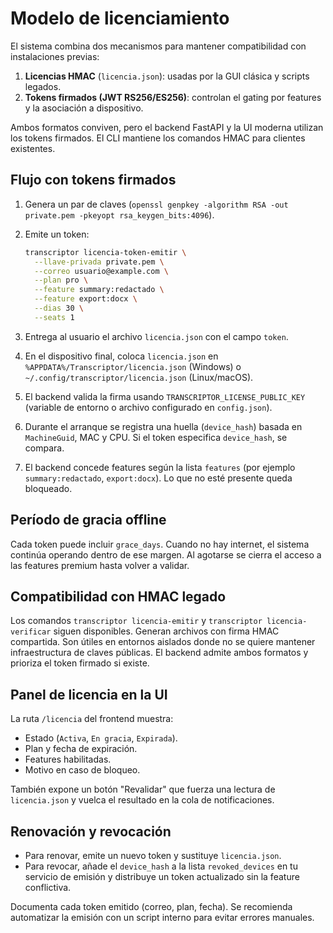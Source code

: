 # Modelo de licenciamiento

El sistema combina dos mecanismos para mantener compatibilidad con instalaciones previas:

1. **Licencias HMAC** (`licencia.json`): usadas por la GUI clásica y scripts legados.
2. **Tokens firmados (JWT RS256/ES256)**: controlan el gating por features y la asociación a dispositivo.

Ambos formatos conviven, pero el backend FastAPI y la UI moderna utilizan los tokens firmados. El CLI mantiene los comandos HMAC
para clientes existentes.

## Flujo con tokens firmados

1. Genera un par de claves (`openssl genpkey -algorithm RSA -out private.pem -pkeyopt rsa_keygen_bits:4096`).
2. Emite un token:

   ```bash
   transcriptor licencia-token-emitir \
     --llave-privada private.pem \
     --correo usuario@example.com \
     --plan pro \
     --feature summary:redactado \
     --feature export:docx \
     --dias 30 \
     --seats 1
   ```

3. Entrega al usuario el archivo `licencia.json` con el campo `token`.
4. En el dispositivo final, coloca `licencia.json` en `%APPDATA%/Transcriptor/licencia.json` (Windows) o `~/.config/transcriptor/licencia.json` (Linux/macOS).
5. El backend valida la firma usando `TRANSCRIPTOR_LICENSE_PUBLIC_KEY` (variable de entorno o archivo configurado en `config.json`).
6. Durante el arranque se registra una huella (`device_hash`) basada en `MachineGuid`, MAC y CPU. Si el token especifica `device_hash`, se compara.
7. El backend concede features según la lista `features` (por ejemplo `summary:redactado`, `export:docx`). Lo que no esté presente queda bloqueado.

## Período de gracia offline

Cada token puede incluir `grace_days`. Cuando no hay internet, el sistema continúa operando dentro de ese margen. Al agotarse se
cierra el acceso a las features premium hasta volver a validar.

## Compatibilidad con HMAC legado

Los comandos `transcriptor licencia-emitir` y `transcriptor licencia-verificar` siguen disponibles. Generan archivos con firma HMAC
compartida. Son útiles en entornos aislados donde no se quiere mantener infraestructura de claves públicas. El backend admite ambos
formatos y prioriza el token firmado si existe.

## Panel de licencia en la UI

La ruta `/licencia` del frontend muestra:

- Estado (`Activa`, `En gracia`, `Expirada`).
- Plan y fecha de expiración.
- Features habilitadas.
- Motivo en caso de bloqueo.

También expone un botón "Revalidar" que fuerza una lectura de `licencia.json` y vuelca el resultado en la cola de notificaciones.

## Renovación y revocación

- Para renovar, emite un nuevo token y sustituye `licencia.json`.
- Para revocar, añade el `device_hash` a la lista `revoked_devices` en tu servicio de emisión y distribuye un token actualizado sin
  la feature conflictiva.

Documenta cada token emitido (correo, plan, fecha). Se recomienda automatizar la emisión con un script interno para evitar errores
manuales.
